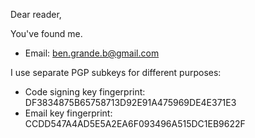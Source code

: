 Dear reader,

You've found me.

- Email: ben.grande.b@gmail.com

I use separate PGP subkeys for different purposes:

- Code signing key fingerprint: DF3834875B65758713D92E91A475969DE4E371E3
- Email key fingerprint: CCDD547A4AD5E5A2EA6F093496A515DC1EB9622F
